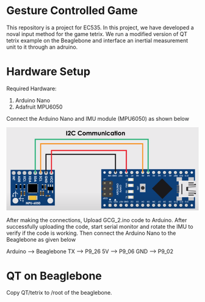 # Gesture Controlled Game
This repository is a project for EC535. In this project, we have developed a noval input method for the game tetrix. We run a modified version of QT tetrix example on the Beaglebone and interface an inertial measurement unit to it through an adruino. 

# Hardware Setup
Required Hardware:
1) Arduino Nano
2) Adafruit MPU6050

Connect the Arduino Nano and IMU module (MPU6050) as shown below

![Arduino-Hardware-Setup](Arduino/hardware.png)

After making the connections, Upload GCG_2.ino code to Arduino. After successfully uploading the code, start serial monitor and rotate the IMU to verify if the code is working. 
Then connect the Arduino Nano to the Beaglebone as given below

Arduino	-->	Beaglebone
 TX		-->	P9_26
 5V		-->	P9_06
 GND	-->	P9_02

# QT on Beaglebone

Copy QT/tetrix to /root of the beaglebone.


